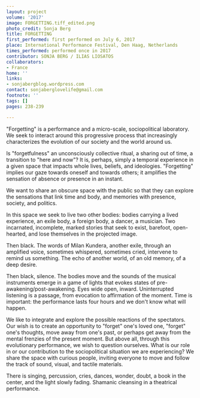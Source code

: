 ```yaml
---
layout: project
volume: '2017'
image: FORGETTING.tiff_edited.png
photo_credit: Sonja Berg
title: FORGETTING
first_performed: first performed on July 6, 2017
place: International Performance Festival, Den Haag, Netherlands
times_performed: performed once in 2017
contributor: SONJA BERG / ILIAS LIOSATOS
collaborators:
- France
home: ''
links:
- sonjabergblog.wordpress.com
contact: sonjaberglovelife@gmail.com
footnote: ''
tags: []
pages: 238-239

---
```


"Forgetting" is a performance and a micro-scale, sociopolitical laboratory. We seek to interact around this progressive process that increasingly characterizes the evolution of our society and the world around us.

Is "forgetfulness" an unconsciously collective ritual, a sharing out of time, a transition to "here and now"? It is, perhaps, simply a temporal experience in a given space that impacts whole lives, beliefs, and ideologies. "Forgetting" implies our gaze towards oneself and towards others; it amplifies the sensation of absence or presence in an instant.

We want to share an obscure space with the public so that they can explore the sensations that link time and body, and memories with presence, society, and politics.

In this space we seek to live two other bodies: bodies carrying a lived experience, an exile body, a foreign body, a dancer, a musician. Two incarnated, incomplete, marked stories that seek to exist, barefoot, open-hearted, and lose themselves in the projected image.

Then black. The words of Milan Kundera, another exile, through an amplified voice, sometimes whispered, sometimes cried, intervene to remind us something. The echo of another world, of an old memory, of a deep desire.

Then black, silence. The bodies move and the sounds of the musical instruments emerge in a game of lights that evokes states of pre-awakening/post-awakening. Eyes wide open, inward. Uninterrupted listening is a passage, from evocation to affirmation of the moment. Time is important: the performance lasts four hours and we don't know what will happen.

We like to integrate and explore the possible reactions of the spectators. Our wish is to create an opportunity to "forget" one's loved one, "forget" one's thoughts, move away from one's past, or perhaps get away from the mental frenzies of the present moment. But above all, through this evolutionary performance, we wish to question ourselves. What is our role in or our contribution to the sociopolitical situation we are experiencing? We share the space with curious people, inviting everyone to move and follow the track of sound, visual, and tactile materials.

There is singing, percussion, cries, dances, wonder, doubt, a book in the center, and the light slowly fading. Shamanic cleansing in a theatrical performance.

